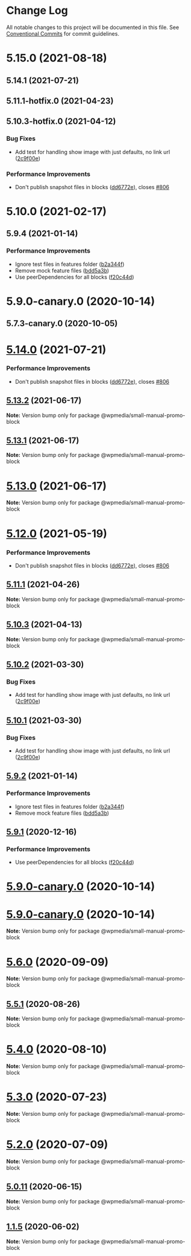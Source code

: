 # Change Log

All notable changes to this project will be documented in this file.
See [Conventional Commits](https://conventionalcommits.org) for commit guidelines.

# 5.15.0 (2021-08-18)



## 5.14.1 (2021-07-21)



## 5.11.1-hotfix.0 (2021-04-23)



## 5.10.3-hotfix.0 (2021-04-12)


### Bug Fixes

* Add test for handling show image with just defaults, no link url ([2c9f00e](https://github.com/WPMedia/fusion-news-theme-blocks/commit/2c9f00e402ff178df2b9869eab7286f39cc2e551))


### Performance Improvements

* Don't publish snapshot files in blocks ([dd6772e](https://github.com/WPMedia/fusion-news-theme-blocks/commit/dd6772e5ce203cfa62a89a881a1af5fde3b1852e)), closes [#806](https://github.com/WPMedia/fusion-news-theme-blocks/issues/806)



# 5.10.0 (2021-02-17)



## 5.9.4 (2021-01-14)


### Performance Improvements

* Ignore test files in features folder ([b2a344f](https://github.com/WPMedia/fusion-news-theme-blocks/commit/b2a344f96d92b63d25658ab70ec9ec63633fcf6f))
* Remove mock feature files ([bdd5a3b](https://github.com/WPMedia/fusion-news-theme-blocks/commit/bdd5a3bc942ac93a97623bf5c1fdd3aec264aa6f))
* Use peerDependencies for all blocks ([f20c44d](https://github.com/WPMedia/fusion-news-theme-blocks/commit/f20c44d18c9b07ce0ed0e5ff05d401eaca69a9f5))



# 5.9.0-canary.0 (2020-10-14)



## 5.7.3-canary.0 (2020-10-05)





# [5.14.0](https://github.com/WPMedia/fusion-news-theme-blocks/compare/v5.11.1-hotfix.0...v5.14.0) (2021-07-21)


### Performance Improvements

* Don't publish snapshot files in blocks ([dd6772e](https://github.com/WPMedia/fusion-news-theme-blocks/commit/dd6772e5ce203cfa62a89a881a1af5fde3b1852e)), closes [#806](https://github.com/WPMedia/fusion-news-theme-blocks/issues/806)





## [5.13.2](https://github.com/WPMedia/fusion-news-theme-blocks/compare/v5.13.1...v5.13.2) (2021-06-17)

**Note:** Version bump only for package @wpmedia/small-manual-promo-block





## [5.13.1](https://github.com/WPMedia/fusion-news-theme-blocks/compare/v5.13.0...v5.13.1) (2021-06-17)

**Note:** Version bump only for package @wpmedia/small-manual-promo-block





# [5.13.0](https://github.com/WPMedia/fusion-news-theme-blocks/compare/v5.12.0...v5.13.0) (2021-06-17)

**Note:** Version bump only for package @wpmedia/small-manual-promo-block





# [5.12.0](https://github.com/WPMedia/fusion-news-theme-blocks/compare/v5.11.1-hotfix.0...v5.12.0) (2021-05-19)


### Performance Improvements

* Don't publish snapshot files in blocks ([dd6772e](https://github.com/WPMedia/fusion-news-theme-blocks/commit/dd6772e5ce203cfa62a89a881a1af5fde3b1852e)), closes [#806](https://github.com/WPMedia/fusion-news-theme-blocks/issues/806)





## [5.11.1](https://github.com/WPMedia/fusion-news-theme-blocks/compare/v5.11.1-hotfix.0...v5.11.1) (2021-04-26)

**Note:** Version bump only for package @wpmedia/small-manual-promo-block





## [5.10.3](https://github.com/WPMedia/fusion-news-theme-blocks/compare/v5.10.3-hotfix.0...v5.10.3) (2021-04-13)

**Note:** Version bump only for package @wpmedia/small-manual-promo-block





## [5.10.2](https://github.com/WPMedia/fusion-news-theme-blocks/compare/v5.10.0...v5.10.2) (2021-03-30)


### Bug Fixes

* Add test for handling show image with just defaults, no link url ([2c9f00e](https://github.com/WPMedia/fusion-news-theme-blocks/commit/2c9f00e402ff178df2b9869eab7286f39cc2e551))





## [5.10.1](https://github.com/WPMedia/fusion-news-theme-blocks/compare/v5.10.0...v5.10.1) (2021-03-30)


### Bug Fixes

* Add test for handling show image with just defaults, no link url ([2c9f00e](https://github.com/WPMedia/fusion-news-theme-blocks/commit/2c9f00e402ff178df2b9869eab7286f39cc2e551))





## [5.9.2](https://github.com/WPMedia/fusion-news-theme-blocks/compare/v5.9.1...v5.9.2) (2021-01-14)


### Performance Improvements

* Ignore test files in features folder ([b2a344f](https://github.com/WPMedia/fusion-news-theme-blocks/commit/b2a344f96d92b63d25658ab70ec9ec63633fcf6f))
* Remove mock feature files ([bdd5a3b](https://github.com/WPMedia/fusion-news-theme-blocks/commit/bdd5a3bc942ac93a97623bf5c1fdd3aec264aa6f))





## [5.9.1](https://github.com/WPMedia/fusion-news-theme-blocks/compare/v5.9.0...v5.9.1) (2020-12-16)


### Performance Improvements

* Use peerDependencies for all blocks ([f20c44d](https://github.com/WPMedia/fusion-news-theme-blocks/commit/f20c44d18c9b07ce0ed0e5ff05d401eaca69a9f5))



# [5.9.0-canary.0](https://github.com/WPMedia/fusion-news-theme-blocks/compare/v5.9.0-beta.0...v5.9.0-canary.0) (2020-10-14)





# [5.9.0-canary.0](https://github.com/WPMedia/fusion-news-theme-blocks/compare/v5.9.0-beta.0...v5.9.0-canary.0) (2020-10-14)

**Note:** Version bump only for package @wpmedia/small-manual-promo-block





# [5.6.0](https://github.com/WPMedia/fusion-news-theme-blocks/compare/v5.6.0-beta.0...v5.6.0) (2020-09-09)

**Note:** Version bump only for package @wpmedia/small-manual-promo-block





## [5.5.1](https://github.com/WPMedia/fusion-news-theme-blocks/compare/v5.5.1-beta.0...v5.5.1) (2020-08-26)

**Note:** Version bump only for package @wpmedia/small-manual-promo-block





# [5.4.0](https://github.com/WPMedia/fusion-news-theme-blocks/compare/v5.4.0-beta.0...v5.4.0) (2020-08-10)

**Note:** Version bump only for package @wpmedia/small-manual-promo-block





# [5.3.0](https://github.com/WPMedia/fusion-news-theme-blocks/compare/v5.3.0-beta.0...v5.3.0) (2020-07-23)

**Note:** Version bump only for package @wpmedia/small-manual-promo-block





# [5.2.0](https://github.com/WPMedia/fusion-news-theme-blocks/compare/v5.2.0-beta.0...v5.2.0) (2020-07-09)

**Note:** Version bump only for package @wpmedia/small-manual-promo-block





## [5.0.11](https://github.com/WPMedia/fusion-news-theme-blocks/compare/v5.0.11-beta.0...v5.0.11) (2020-06-15)

**Note:** Version bump only for package @wpmedia/small-manual-promo-block





## [1.1.5](https://github.com/WPMedia/fusion-news-theme-blocks/compare/@wpmedia/small-manual-promo-block@1.1.5-beta.0...@wpmedia/small-manual-promo-block@1.1.5) (2020-06-02)

**Note:** Version bump only for package @wpmedia/small-manual-promo-block
